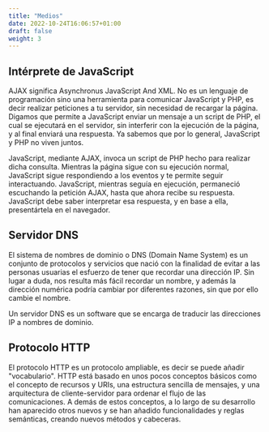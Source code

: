 ```yaml
---
title: "Medios"
date: 2022-10-24T16:06:57+01:00
draft: false
weight: 3
---
```


## Intérprete de JavaScript

AJAX significa Asynchronus JavaScript And XML. No es un lenguaje de programación sino una herramienta para comunicar JavaScript y PHP, es decir realizar peticiones a tu servidor, sin necesidad de recargar la página. Digamos que permite a JavaScript enviar un mensaje a un script de PHP, el cual se ejecutará en el servidor, sin interferir con la ejecución de la página, y al final enviará una respuesta. Ya sabemos que por lo general, JavaScript y PHP no viven juntos.

JavaScript, mediante AJAX, invoca un script de PHP hecho para realizar dicha consulta. Mientras la página sigue con su ejecución normal, JavaScript sigue respondiendo a los eventos y te permite seguir interactuando. JavaScript, mientras seguía en ejecución, permaneció escuchando la petición AJAX, hasta que ahora recibe su respuesta. JavaScript debe saber interpretar esa respuesta, y en base a ella, presentártela en el navegador.

## Servidor DNS

El sistema de nombres de dominio o DNS (Domain Name System)  es un conjunto de protocolos y servicios que nació con la finalidad de evitar a las personas usuarias el esfuerzo de tener que recordar una dirección IP. Sin lugar a duda, nos resulta más fácil recordar un nombre, y además la dirección numérica podría cambiar por diferentes razones, sin que por ello cambie el nombre.

Un servidor DNS es un software que se encarga de traducir las direcciones IP a nombres de dominio.

## Protocolo HTTP

El protocolo HTTP es un protocolo ampliable, es decir se puede añadir "vocabulario". HTTP está basado en unos pocos conceptos básicos como el concepto de recursos y URIs, una estructura sencilla de mensajes, y una arquitectura de cliente-servidor para ordenar el flujo de las comunicaciones. A demás de estos conceptos, a lo largo de su desarrollo han aparecido otros nuevos y se han añadido funcionalidades y reglas semánticas, creando nuevos métodos y cabeceras.